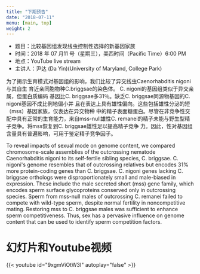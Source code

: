 ```yaml
---
title: "下期预告"
date: "2018-07-11"
menu: [main, top]
weight: 2
---
```


- 题目：比较基因组发现线虫控制性选择的新基因家族
- 时间：2018 年 07 月11 号（星期三），美西时间（Pacific Time）6:00 PM
- 地点：YouTube live stream
- 主讲人：尹达 (Da Yin)(University of Maryland, College Park)

为了揭示生育模式对基因组的影响，我们比较了异交线虫Caenorhabditis nigoni与其自生
育近亲同胞物种C.briggsae的染色体。 C. nigoni的基因组类似于异交亲属，但蛋白质编码
基因比C. briggsae多31％。缺乏C. briggsae同源物基因的C. nigoni基因不成比例地偏小并
且在表达上具有雄性偏向。这些包括雄性分泌的短（mss）基因家族，仅表达在异交物种
中的精子表面糖蛋白。尽管在非竞争性交配中具有正常的生育能力，来自mss-null雄性C.
remanei的精子未能与野生型精子竞争。将mss恢复到C. briggsae雄性足以提高精子竞争
力。因此，性对基因组含量具有普遍影响，可用于鉴定精子竞争因子。<br>

To reveal impacts of sexual mode on genome content, we compared chromosome-scale assemblies of the outcrossing nematode Caenorhabditis nigoni to its self-fertile sibling species, C. briggsae. C. nigoni's genome resembles that of outcrossing relatives but encodes 31% more protein-coding genes than C. briggsae. C. nigoni genes lacking C. briggsae orthologs were disproportionately small and male-biased in expression. These include the male secreted short (mss) gene family, which encodes sperm surface glycoproteins conserved only in outcrossing species. Sperm from mss-null males of outcrossing C. remanei failed to compete with wild-type sperm, despite normal fertility in noncompetitive mating. Restoring mss to C. briggsae males was sufficient to enhance sperm competitiveness. Thus, sex has a pervasive influence on genome content that can be used to identify sperm competition factors.

# 幻灯片和Youtube视频

{{< youtube id="9xgmViOtW3I" autoplay="false" >}}


